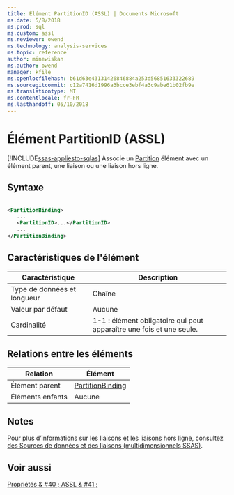 ```yaml
---
title: Élément PartitionID (ASSL) | Documents Microsoft
ms.date: 5/8/2018
ms.prod: sql
ms.custom: assl
ms.reviewer: owend
ms.technology: analysis-services
ms.topic: reference
author: minewiskan
ms.author: owend
manager: kfile
ms.openlocfilehash: b61d63e43131426846884a253d56851633322689
ms.sourcegitcommit: c12a7416d1996a3bcce3ebf4a3c9abe61b02fb9e
ms.translationtype: MT
ms.contentlocale: fr-FR
ms.lasthandoff: 05/10/2018
---
```

# <a name="partitionid-element-assl"></a>Élément PartitionID (ASSL)
[!INCLUDE[ssas-appliesto-sqlas](../../../includes/ssas-appliesto-sqlas.md)]
  Associe un [Partition](../../../analysis-services/scripting/objects/partition-element-assl.md) élément avec un élément parent, une liaison ou une liaison hors ligne.  
  
## <a name="syntax"></a>Syntaxe  
  
```xml  
  
<PartitionBinding>  
   ...  
   <PartitionID>...</PartitionID>  
   ...  
</PartitionBinding>  
```  
  
## <a name="element-characteristics"></a>Caractéristiques de l'élément  
  
|Caractéristique|Description|  
|--------------------|-----------------|  
|Type de données et longueur|Chaîne|  
|Valeur par défaut|Aucune|  
|Cardinalité|1-1 : élément obligatoire qui peut apparaître une fois et une seule.|  
  
## <a name="element-relationships"></a>Relations entre les éléments  
  
|Relation|Élément|  
|------------------|-------------|  
|Élément parent|[PartitionBinding](../../../analysis-services/scripting/data-type/partitionbinding-data-type-assl.md)|  
|Éléments enfants|Aucune|  
  
## <a name="remarks"></a>Notes  
 Pour plus d’informations sur les liaisons et les liaisons hors ligne, consultez [des Sources de données et des liaisons &#40;multidimensionnels SSAS&#41;](../../../analysis-services/multidimensional-models/data-sources-and-bindings-ssas-multidimensional.md).  
  
## <a name="see-also"></a>Voir aussi  
 [Propriétés & #40 ; ASSL & #41 ;](../../../analysis-services/scripting/properties/properties-assl.md)  
  
  
